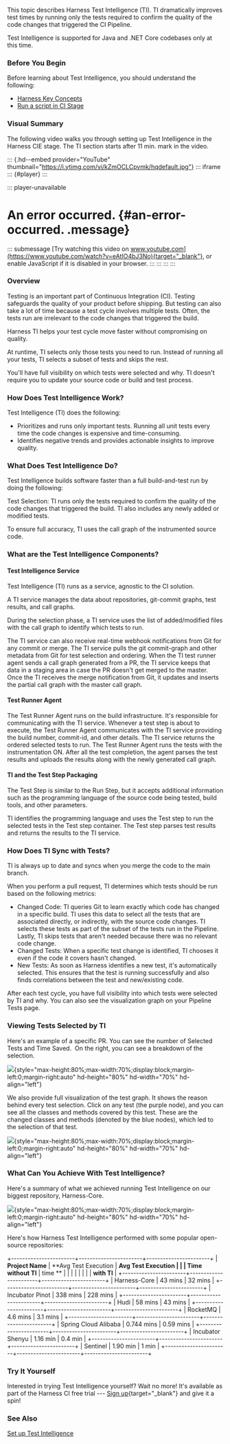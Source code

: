 This topic describes Harness Test Intelligence (TI). TI dramatically
improves test times by running only the tests required to confirm the
quality of the code changes that triggered the CI Pipeline.

Test Intelligence is supported for Java and .NET Core codebases only at
this time.

### Before You Begin

Before learning about Test Intelligence, you should understand the
following:

-   [Harness Key
    Concepts](https://ngdocs.harness.io/article/hv2758ro4e-learn-harness-key-concepts)
-   [Run a script in CI
    Stage](https://ngdocs.harness.io/article/ota4xj59le-run-a-script-in-a-ci-stage)

### Visual Summary

The following video walks you through setting up Test Intelligence in
the Harness CIE stage. The TI section starts after 11 min. mark in the
video.

::: {.hd--embed provider="YouTube" thumbnail="https://i.ytimg.com/vi/kZmOCLCpvmk/hqdefault.jpg"}
::: iframe
::: {#player}
:::

::: player-unavailable
# An error occurred. {#an-error-occurred. .message}

::: submessage
[Try watching this video on
www.youtube.com](https://www.youtube.com/watch?v=eAtIO4bJ3No){target="_blank"},
or enable JavaScript if it is disabled in your browser.
:::
:::
:::
:::

### Overview

Testing is an important part of Continuous Integration (CI). Testing
safeguards the quality of your product before shipping. But testing can
also take a lot of time because a test cycle involves multiple tests.
Often, the tests run are irrelevant to the code changes that triggered
the build.

Harness TI helps your test cycle move faster without compromising on
quality. 

At runtime, TI selects only those tests you need to run. Instead of
running all your tests, TI selects a subset of tests and skips the
rest. 

You\'ll have full visibility on which tests were selected and why. TI
doesn't require you to update your source code or build and test
process.

### How Does Test Intelligence Work?

Test Intelligence (TI) does the following:

-   Prioritizes and runs only important tests. Running all unit tests
    every time the code changes is expensive and time-consuming.
-   Identifies negative trends and provides actionable insights to
    improve quality. 

### What Does Test Intelligence Do?

Test Intelligence builds software faster than a full build-and-test run
by doing the following:

Test Selection: TI runs only the tests required to confirm the quality
of the code changes that triggered the build. TI also includes any newly
added or modified tests.

To ensure full accuracy, TI uses the call graph of the instrumented
source code. 

### What are the Test Intelligence Components?

#### Test Intelligence Service

Test Intelligence (TI) runs as a service, agnostic to the CI solution. 

A TI service manages the data about repositories, git-commit graphs,
test results, and call graphs. 

During the selection phase, a TI service uses the list of added/modified
files with the call graph to identify which tests to run.

The TI service can also receive real-time webhook notifications from Git
for any commit or merge. The TI service pulls the git commit-graph and
other metadata from Git for test selection and ordering. When the TI
test runner agent sends a call graph generated from a PR, the TI service
keeps that data in a staging area in case the PR doesn't get merged to
the master. Once the TI receives the merge notification from Git, it
updates and inserts the partial call graph with the master call graph.

#### Test Runner Agent

The Test Runner Agent runs on the build infrastructure. It\'s
responsible for communicating with the TI service. Whenever a test step
is about to execute, the Test Runner Agent communicates with the TI
service providing the build number, commit-id, and other details. The TI
service returns the ordered selected tests to run. The Test Runner Agent
runs the tests with the instrumentation ON. After all the test
completion, the agent parses the test results and uploads the results
along with the newly generated call graph.

#### TI and the Test Step Packaging

The Test Step is similar to the Run Step, but it accepts additional
information such as the programming language of the source code being
tested, build tools, and other parameters. 

TI identifies the programming language and uses the Test step to run the
selected tests in the Test step container. The Test step parses test
results and returns the results to the TI service.

### How Does TI Sync with Tests?

TI is always up to date and syncs when you merge the code to the main
branch.

When you perform a pull request, TI determines which tests should be run
based on the following metrics:

-   Changed Code: TI queries Git to learn exactly which code has changed
    in a specific build. TI uses this data to select all the tests that
    are associated directly, or indirectly, with the source code
    changes. TI selects these tests as part of the subset of the tests
    run in the Pipeline. Lastly, TI skips tests that aren\'t needed
    because there was no relevant code change.
-   Changed Tests: When a specific test change is identified, TI chooses
    it even if the code it covers hasn\'t changed.
-   New Tests: As soon as Harness identifies a new test,
    it\'s automatically selected. This ensures that the test is running
    successfully and also finds correlations between the test and
    new/existing code.

After each test cycle, you have full visibility into which tests were
selected by TI and why. You can also see the visualization graph on your
Pipeline Tests page.

### Viewing Tests Selected by TI

Here\'s an example of a specific PR. You can see the number of Selected
Tests and Time Saved.  On the right, you can see a breakdown of the
selection. 

![](https://files.helpdocs.io/i5nl071jo5/articles/vtu9k1dsfa/1630596895878/ti-desc.png){style="max-height:80%;max-width:70%;display:block;margin-left:0;margin-right:auto"
hd-height="80%" hd-width="70%" hd-align="left"}

We also provide full visualization of the test graph. It shows the
reason behind every test selection. Click on any test (the purple node),
and you can see all the classes and methods covered by this test. These
are the changed classes and methods (denoted by the blue nodes), which
led to the selection of that test.

![](https://files.helpdocs.io/i5nl071jo5/articles/vtu9k1dsfa/1630477676163/98-xp-7-u-6-ocyq-688-smq-znjtui-ib-20-u-7-b-2-t-w-pox-ibyt-yvyjo-2-p-sbacz-m-4-uqz-avguz-bervc-1-ukpfhgqd-qbhhd-slh-dl-lx-7-cjqzdz-i-met-kp-66-q-y-j-2-hnkb-s-131-f-8-vyhk-uxq-c-8-mmfw-8-c-s-0){style="max-height:80%;max-width:70%;display:block;margin-left:0;margin-right:auto"
hd-height="80%" hd-width="70%" hd-align="left"}

### What Can You Achieve With Test Intelligence?

Here's a summary of what we achieved running Test Intelligence on our
biggest repository, Harness-Core.

![](https://files.helpdocs.io/i5nl071jo5/articles/vtu9k1dsfa/1630477664781/cb-ot-pg-04-ovrt-ie-1-ok-jdu-olse-jc-4-q-ti-7-iqn-rf-2-s-oazst-hsvv-d-1-z-7-q-fdbpv-3-rz-25-i-9-jfzs-c-8-dha-rye-xc-mo-ipzz-vv-zv-a-8-q-c-ysv-r-y-1-m-ulr-4-y-ync-45-i-1-o-89-u-8-dv-n-6-w-29-nhwg-6-y-s-0){style="max-height:80%;max-width:70%;display:block;margin-left:0;margin-right:auto"
hd-height="80%" hd-width="70%" hd-align="left"}

Here's how Harness Test Intelligence performed with some popular
open-source repositories:

+-----------------------+-----------------------+-----------------------+
| **Project Name**      | **Avg Test Execution  | **Avg Test Execution  |
|                       | Time without TI**     | time **               |
|                       |                       |                       |
|                       |                       | **with TI**           |
+-----------------------+-----------------------+-----------------------+
| Harness-Core          | 43 mins               | 32 mins               |
+-----------------------+-----------------------+-----------------------+
| Incubator Pinot       | 338 mins              | 228 mins              |
+-----------------------+-----------------------+-----------------------+
| Hudi                  | 58 mins               | 43 mins               |
+-----------------------+-----------------------+-----------------------+
| RocketMQ              | 4.6 mins              | 3.1 mins              |
+-----------------------+-----------------------+-----------------------+
| Spring Cloud Alibaba  | 0.744 mins            | 0.59 mins             |
+-----------------------+-----------------------+-----------------------+
| Incubator Shenyu      | 1.16 min              | 0.4 min               |
+-----------------------+-----------------------+-----------------------+
| Sentinel              | 1.90 min              | 1 min                 |
+-----------------------+-----------------------+-----------------------+

### Try It Yourself

Interested in trying Test Intelligence yourself? Wait no more! It\'s
available as part of the Harness CI free trial --- [Sign
up](https://harness.io/pricing/){target="_blank"} and give it a spin! 

### See Also

[Set up Test Intelligence](https://ngdocs.harness.io/article/428cs02e6u)
